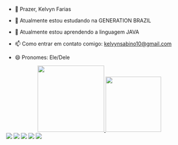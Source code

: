 - 👾 Prazer, Kelvyn Farias 

- 🔭 Atualmente estou estudando na GENERATION BRAZIL
- 🌱 Atualmente estou aprendendo a linguagem JAVA
- 📫 Como entrar em contato comigo: kelvynsabino10@gmail.com
- 😄 Pronomes: Ele/Dele


<div align="center">
  <a href="https://github.com/KelvynFarias">
  <img height="180em" src="https://github-readme-stats.vercel.app/api?username=KelvynFarias&show_icons=true&theme=tokyonight&include_all_commits=true&count_private=true"/>
  <img height="150em" src="https://github-readme-stats.vercel.app/api/top-langs/?username=KelvynFarias&layout=compact&langs_count=7&theme=tokyonight"/>
</div>
  
  
  <div> 
  <a href="https://www.youtube.com/channel/UCyJVwiATOHB0zzdScdKYxsA" target="_blank"><img src="https://img.shields.io/badge/YouTube-FF0000?style=for-the-badge&logo=youtube&logoColor=white" target="_blank"></a>
  <a href="https://www.instagram.com/kelvyn_777/?hl=pt-br" target="_blank"><img src="https://img.shields.io/badge/-Instagram-%23E4405F?style=for-the-badge&logo=instagram&logoColor=white" target="_blank"></a>
 <a href="https://discord.gg/mDceySct" target="_blank"><img src="https://img.shields.io/badge/Discord-7289DA?style=for-the-badge&logo=discord&logoColor=white" target="_blank"></a> 
  <a href = "mailto:kelvynsabino10@gmail.com"><img src="https://img.shields.io/badge/-Gmail-%23333?style=for-the-badge&logo=gmail&logoColor=white" target="_blank"></a>
  <a href="https://www.linkedin.com/in/kelvyn-sabino-de-farias-9163a4210/" target="_blank"><img src="https://img.shields.io/badge/-LinkedIn-%230077B5?style=for-the-badge&logo=linkedin&logoColor=white" target="_blank"></a> 
